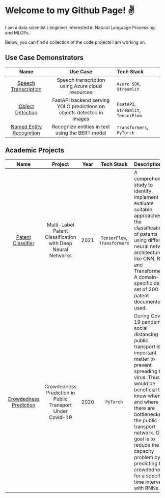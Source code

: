 # Welcome to my Github Page! ✌️

I am a data scientist / engineer interested in Natural Language Processing and MLOPs.

Below, you can find a collection of the code projects I am working on.
  
## Use Case Demonstrators

  | Name   | Use Case | Tech Stack |
  |:---:   | :---: | :---
  | [Speech Transcription](https://github.com/cdrc1103/SpeechTranscription) | Speech transcription using Azure cloud resources |`Azure SDK`, `Streamlit`|
  | [Object Detection](https://github.com/cdrc1103/ObjectDetection) | FastAPI backend serving YOLO predictions on objects detected in images|`FastAPI`, `Streamlit`, `TensorFlow`|
  | [Named Entity Recognition](https://github.com/cdrc1103/NER/tree/main/BERT)| Recognize entities in text using the BERT model | `Transformers`, `PyTorch`|
## Academic Projects

  | Name   | Project | Year | Tech Stack | Description
  |:---:   | :---: | :---: | :---: |:---
  | [Patent Classifier](https://github.com/cdrc1103/PatentClassifier) | Multi-Label Patent Classification with Deep Neural Networks |2021| `TensorFlow`, `Transformers` |A comprehensive study to identify, implement and evaluate suitable approaches for the classification of patents using different neural network architectures like CNN, RNN, and Transformers. A domain-specific data set of 200.000 patent documents is used.
  | [Crowdedness Prediction](https://github.com/cdrc1103/CrowdednessPrediction) | Crowdedness Prediction in Public Transport Under Covid-19 |2020|`PyTorch`| During Covid-19 pandemic social distancing in public transport is an important matter to prevent spreading the virus. Thus, it would be beneficial to know when and where there are bottlenecks in the public transport network. Our goal is to reduce the capacity problem by predicting the crowdedness for a specified time interval with RNNs.
